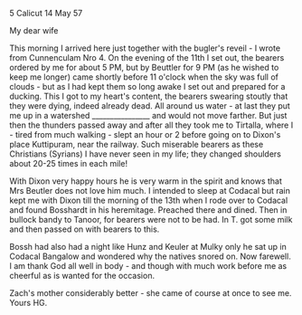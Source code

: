 5 Calicut 14 May 57

My dear wife

This morning I arrived here just together with the bugler's reveil - I wrote from Cunnenculam Nro 4. On the evening of the 11th I set out, the bearers ordered by me for about 5 PM, but by Beuttler for 9 PM (as he wished to keep me longer) came shortly before 11 o'clock when the sky was full of clouds - but as I had kept them so long awake I set out and prepared for a ducking. This I got to my heart's content, the bearers swearing stoutly that they were dying, indeed already dead. All around us water - at last they put me up in a watershed ________________ and would not move farther. But just then the thunders passed away and after all they took me to Tirtalla, where I - tired from much walking - slept an hour or 2 before going on to Dixon's place Kuttipuram, near the railway. Such miserable bearers as these Christians (Syrians) I have never seen in my life; they changed shoulders about 20-25 times in each mile!

With Dixon very happy hours he is very warm in the spirit and knows that Mrs Beutler does not love him much. I intended to sleep at Codacal but rain kept me with Dixon till the morning of the 13th when I rode over to Codacal and found Bosshardt in his heremitage. Preached there and dined. Then in bullock bandy to Tanoor, for bearers were not to be had. In T. got some milk and then passed on with bearers to this.

Bossh had also had a night like Hunz and Keuler at Mulky only he sat up in Codacal Bangalow and wondered why the natives snored on. Now farewell. I am thank God all well in body - and though with much work before me as cheerful as is wanted for the occasion.

Zach's mother considerably better - she came of course at once to see me.  Yours HG.

